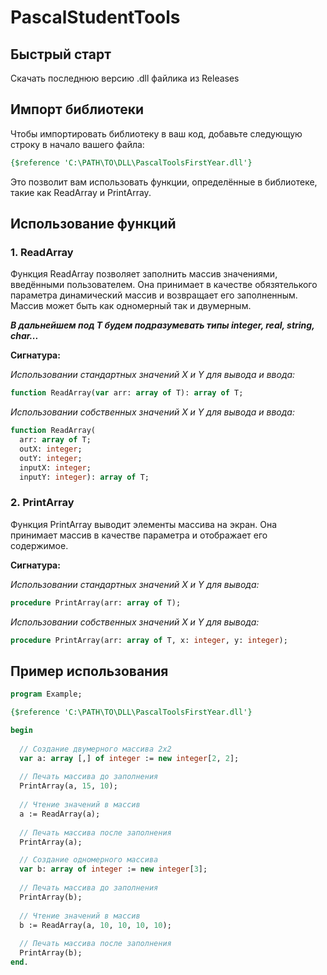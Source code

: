 # PascalStudentTools 

## Быстрый старт

Скачать последнюю версию .dll файлика из Releases



## Импорт библиотеки

Чтобы импортировать библиотеку в ваш код, добавьте следующую строку в начало вашего файла:

```pascal
{$reference 'C:\PATH\TO\DLL\PascalToolsFirstYear.dll'}
```
Это позволит вам использовать функции, определённые в библиотеке, такие как ReadArray и PrintArray.

## Использование функций

### 1. ReadArray

Функция ReadArray позволяет заполнить массив значениями, введёнными пользователем. Она принимает в качестве обязятелького параметра динамический массив и возвращает его заполненным. Массив может быть как одномерный так и двумерным.

***В дальнейшем под T будем подразумевать типы integer, real, string, char...***

**Сигнатура:**

*Использовании стандартных значений X и Y для вывода и ввода:*
```pascal
function ReadArray(var arr: array of T): array of T;
```

*Использовании собственных значений X и Y для вывода и ввода:*
```pascal
function ReadArray(
  arr: array of T;
  outX: integer;
  outY: integer;
  inputX: integer;
  inputY: integer): array of T;
```


### 2. PrintArray

Функция PrintArray выводит элементы массива на экран. Она принимает массив в качестве параметра и отображает его содержимое.

**Сигнатура:**

*Использовании стандартных значений X и Y для вывода:*
```pascal
procedure PrintArray(arr: array of T);
```

*Использовании собственных значений X и Y для вывода:*
```pascal
procedure PrintArray(arr: array of T, x: integer, y: integer);
```

## Пример использования

```pascal
program Example;

{$reference 'C:\PATH\TO\DLL\PascalToolsFirstYear.dll'}

begin
  
  // Создание двумерного массива 2х2
  var a: array [,] of integer := new integer[2, 2]; 
  
  // Печать массива до заполнения
  PrintArray(a, 15, 10);
  
  // Чтение значений в массив
  a := ReadArray(a);
  
  // Печать массива после заполнения
  PrintArray(a);

  // Создание одномерного массива 
  var b: array of integer := new integer[3]; 
  
  // Печать массива до заполнения
  PrintArray(b);
  
  // Чтение значений в массив
  b := ReadArray(a, 10, 10, 10, 10);
  
  // Печать массива после заполнения
  PrintArray(b);
end.
```